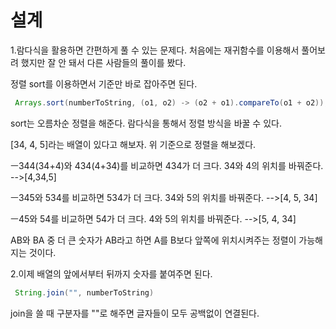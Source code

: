 설계
=============
1.람다식을 활용하면 간편하게 풀 수 있는 문제다. 처음에는 재귀함수를 이용해서 풀어보려 했지만 잘 안 돼서 다른 사람들의 풀이를 봤다. 

정렬 sort를 이용하면서 기준만 바로 잡아주면 된다. 

```java
 Arrays.sort(numberToString, (o1, o2) -> (o2 + o1).compareTo(o1 + o2));
```
sort는 오름차순 정렬을 해준다. 람다식을 통해서 정렬 방식을 바꿀 수 있다.

[34, 4, 5]라는 배열이 있다고 해보자. 위 기준으로 정렬을 해보겠다.

ㅡ344(34+4)와 434(4+34)를 비교하면 434가 더 크다. 34와 4의 위치를 바꿔준다. -->[4,34,5]  

ㅡ345와 534를 비교하면 534가 더 크다. 34와 5의 위치를 바꿔준다. -->[4, 5, 34]  

ㅡ45와 54를 비교하면 54가 더 크다. 4와 5의 위치를 바꿔준다. -->[5, 4, 34]  

AB와 BA 중 더 큰 숫자가 AB라고 하면 A를 B보다 앞쪽에 위치시켜주는 정렬이 가능해지는 것이다.

2.이제 배열의 앞에서부터 뒤까지 숫자를 붙여주면 된다.

```java
 String.join("", numberToString)
```

join을 쓸 때 구분자를 ""로 해주면 글자들이 모두 공백없이 연결된다.
